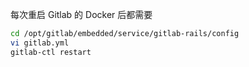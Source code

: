 
每次重启 Gitlab 的 Docker 后都需要
```sh
cd /opt/gitlab/embedded/service/gitlab-rails/config
vi gitlab.yml
gitlab-ctl restart
```